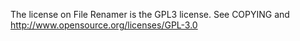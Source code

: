 
The license on File Renamer is the GPL3 license.
See COPYING and http://www.opensource.org/licenses/GPL-3.0



